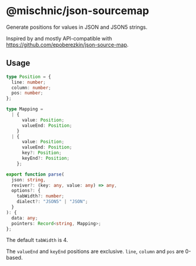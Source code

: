 # @mischnic/json-sourcemap

Generate positions for values in JSON and JSON5 strings.

Inspired by and mostly API-compatible with https://github.com/epoberezkin/json-source-map.

## Usage

```ts
type Position = {
  line: number;
  column: number;
  pos: number;
};

type Mapping =
  | {
      value: Position;
      valueEnd: Position;
    }
  | {
      value: Position;
      valueEnd: Position;
      key?: Position;
      keyEnd?: Position;
    };

export function parse(
  json: string,
  reviver?: (key: any, value: any) => any,
  options?: {
    tabWidth?: number;
    dialect?: "JSON5" | "JSON";
  }
): {
  data: any;
  pointers: Record<string, Mapping>;
};
```

The default `tabWidth` is 4.

The `valueEnd` and `keyEnd` positions are exclusive. `line`, `column` and `pos` are 0-based.
